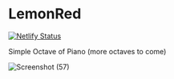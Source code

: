 # LemonRed

[![Netlify Status](https://api.netlify.com/api/v1/badges/a0f0a117-7563-4f2c-afa0-f2a9b766edf9/deploy-status)](https://app.netlify.com/sites/lemonisred/deploys)

Simple Octave of Piano (more octaves to come)


![Screenshot (57)](https://user-images.githubusercontent.com/53336715/83860258-aec14700-a73c-11ea-8875-dfd1b658d5b4.png)
